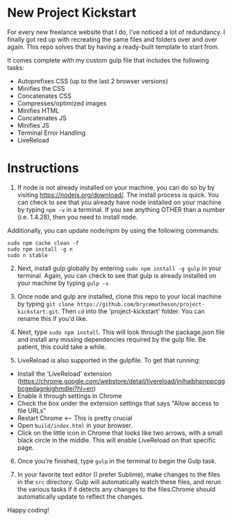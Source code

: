 # New Project Kickstart
For every new freelance website that I do, I've noticed a lot of redundancy. I finally got red up with recreating the same files and folders over and over again. This repo solves that by having a ready-built template to start from.

It comes complete with my custom gulp file that includes the following tasks:
* Autoprefixes CSS (up to the last 2 browser versions)
* Minifies the CSS
* Concatenates CSS
* Compresses/optimized images
* Minifies HTML
* Concatenates JS
* Minifies JS
* Terminal Error Handling
* LiveReload

# Instructions
1) If node is not already installed on your machine, you can do so by by visiting https://nodejs.org/download/. The install process is quick. You can check to see that you already have node installed on your machine by typing `npm -v` in a terminal. If you see anything OTHER than a number (i.e. 1.4.28), then you need to install node.

Additionally, you can update node/npm by using the following commands:

    sudo npm cache clean -f
    sudo npm install -g n
    sudo n stable

2) Next, install gulp globally by entering `sudo npm install -g gulp` in your terminal. Again, you can check to see that gulp is already installed on your machine by typing `gulp -v`.

3) Once node and gulp are installed, clone this repo to your local machine by typing `git clone https://github.com/brycematheson/project-kickstart.git`. Then `cd` into the 'project-kickstart' folder. You can rename this if you'd like.

4) Next, type `sudo npm install`. This will look through the package.json file and install any missing dependencies required by the gulp file. Be patient, this could take a while.

5) LiveReload is also supported in the gulpfile. To get that running:

* Install the 'LiveReload' extension (https://chrome.google.com/webstore/detail/livereload/jnihajbhpnppcggbcgedagnkighmdlei?hl=en)
* Enable it through settings in Chrome
* Check the box under the extension settings that says "Allow access to file URLs"
* Restart Chrome <-- This is pretty crucial
* Open `build/index.html` in your browser.
* Click on the little icon in Chrome that looks like two arrows, with a small black circle in the middle. This will enable LiveReload on that specific page.

6) Once you're finished, type `gulp` in the terminal to begin the Gulp task.

7) In your favorite text editor (I prefer Sublime), make changes to the files in the `src` directory. Gulp will automatically watch these files, and rerun the various tasks if it detects any changes to the files.Chrome should automatically update to reflect the changes.

Happy coding!
